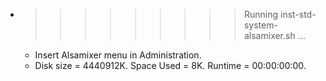 * >>>>>>>>> Running inst-std-system-alsamixer.sh ...
  * Insert Alsamixer menu in Administration.
  * Disk size = 4440912K. Space Used = 8K. Runtime = 00:00:00:00.
